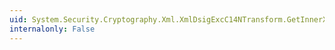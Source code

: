 ```yaml
---
uid: System.Security.Cryptography.Xml.XmlDsigExcC14NTransform.GetInnerXml
internalonly: False
---
```

